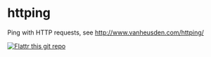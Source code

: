 httping
=======

Ping with HTTP requests, see http://www.vanheusden.com/httping/


[![Flattr this git repo](http://api.flattr.com/button/flattr-badge-large.png)](https://flattr.com/submit/auto?user_id=flok&url=https://github.com/flok99/httping&title=httping&language=&tags=github&category=software)
